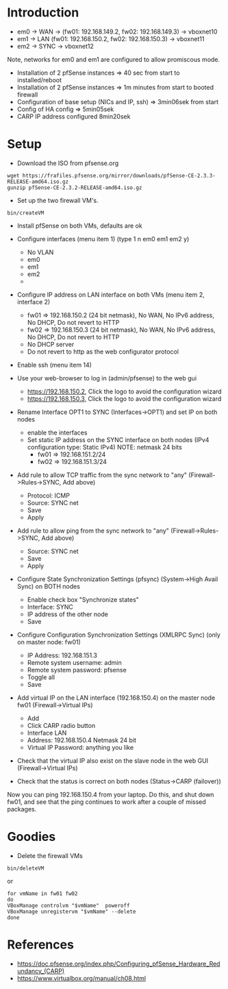 
# Introduction

* em0 -> WAN -> (fw01: 192.168.149.2, fw02: 192.168.149.3) -> vboxnet10
* em1 -> LAN (fw01: 192.168.150.2, fw02: 192.168.150.3) -> vboxnet11
* em2 -> SYNC -> vboxnet12

Note, networks for em0 and em1 are configured to allow promiscous mode.

* Installation of 2 pfSense instances => 40 sec from start to installed/reboot
* Installation of 2 pfSense instances => 1m minutes from start to booted firewall
* Configuration of base setup (NICs and IP, ssh) => 3min06sek from start
* Config of HA config => 5min05sek
* CARP IP address configured 8min20sek

# Setup

* Download the ISO from pfsense.org

```
wget https://frafiles.pfsense.org/mirror/downloads/pfSense-CE-2.3.3-RELEASE-amd64.iso.gz
gunzip pfSense-CE-2.3.2-RELEASE-amd64.iso.gz
```

* Set up the two firewall VM's.

```
bin/createVM
```

* Install pfSense on both VMs, defaults are ok

* Configure interfaces (menu item 1) (type 1 n em0<enter> em1<enter> em2<enter> <enter> y)
  * No VLAN
  * em0
  * em1
  * em2
  * <enter>

* Configure IP address on LAN interface on both VMs (menu item 2, interface 2)
  * fw01 => 192.168.150.2 (24 bit netmask), No WAN, No IPv6 address, No DHCP, Do not revert to HTTP
  * fw02 => 192.168.150.3 (24 bit netmask), No WAN, No IPv6 address, No DHCP, Do not revert to HTTP
  * No DHCP server
  * Do not revert to http as the web configurator protocol

* Enable ssh (menu item 14)

* Use your web-browser to log in (admin/pfsense) to the web gui
  * https://192.168.150.2, Click the logo to avoid the configuration wizard
  * https://192.168.150.3, Click the logo to avoid the configuration wizard


* Rename Interface OPT1 to SYNC (Interfaces->OPT1) and set IP on both nodes
  * enable the interfaces
  * Set static IP address on the SYNC interface on both nodes (IPv4 configuration type: Static IPv4) NOTE: netmask 24 bits
    * fw01 => 192.168.151.2/24
    * fw02 => 192.168.151.3/24

* Add rule to allow TCP traffic from the sync network to "any" (Firewall->Rules->SYNC, Add above)
  * Protocol: ICMP
  * Source: SYNC net
  * Save
  * Apply

* Add rule to allow ping from the sync network to "any" (Firewall->Rules->SYNC, Add above)
  * Source: SYNC net
  * Save
  * Apply

* Configure State Synchronization Settings (pfsync) (System->High Avail Sync) on BOTH nodes
  * Enable check box "Synchronize states"
  * Interface: SYNC
  * IP address of the other node
  * Save

* Configure Configuration Synchronization Settings (XMLRPC Sync) (only on master node: fw01)
  * IP Address: 192.168.151.3
  * Remote system username: admin
  * Remote system password: pfsense
  * Toggle all
  * Save

* Add virtual IP on the LAN interface (192.168.150.4) on the master node fw01 (Firewall->Virtual IPs)
  * Add
  * Click CARP radio button
  * Interface LAN
  * Address: 192.168.150.4 Netmask 24 bit
  * Virtual IP Password: anything you like
  
* Check that the virtual IP also exist on the slave node in the web GUI (Firewall->Virtual IPs)
* Check that the status is correct on both nodes (Status->CARP (failover))

Now you can ping 192.168.150.4 from your laptop. Do this, and shut down fw01, and see that the ping continues to work after a couple of missed packages.


# Goodies

* Delete the firewall VMs

```
bin/deleteVM
```

or

```
for vmName in fw01 fw02
do
VBoxManage controlvm "$vmName"  poweroff 
VBoxManage unregistervm "$vmName" --delete
done
```

# References

* https://doc.pfsense.org/index.php/Configuring_pfSense_Hardware_Redundancy_(CARP)
* https://www.virtualbox.org/manual/ch08.html
